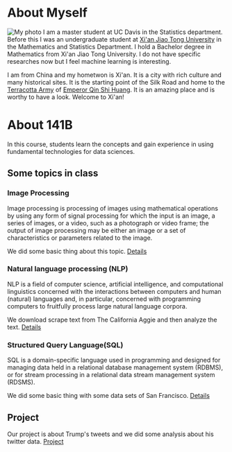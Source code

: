 # About Myself
![My photo](IMG_7060.jpg)
I am a master student at UC Davis in the Statistics department. Before this I was an undergraduate student at [Xi'an Jiao Tong University](http://en.xjtu.edu.cn/) in the Mathematics and Statistics Department. I hold a Bachelor degree in Mathematics from Xi'an Jiao Tong University. I do not have specific researches now but I feel machine learning is interesting. 

I am from China and my hometwon is Xi'an. It is a city with rich culture and many historical sites. It is the starting point of the Silk Road and home to the [Terracotta Army](https://en.wikipedia.org/wiki/Terracotta_Army) of [Emperor Qin Shi Huang](https://en.wikipedia.org/wiki/Qin_Shi_Huang). It is an amazing place and is worthy to have a look. Welcome to Xi'an!
# About 141B
In this course, students learn the concepts and gain experience in using fundamental technologies for data sciences.
## Some topics in class
### Image Processing
Image processing is processing of images using mathematical operations by using any form of signal processing for which the input is an image, a series of images, or a video, such as a photograph or video frame; the output of image processing may be either an image or a set of characteristics or parameters related to the image.
 
We did some basic thing about this topic. [Details](https://github.com/mengyeliu/myliu.github.io/blob/master/assignment2.ipynb)
### Natural language processing (NLP)
NLP is a field of computer science, artificial intelligence, and computational linguistics concerned with the interactions between computers and human (natural) languages and, in particular, concerned with programming computers to fruitfully process large natural language corpora.

We download scrape text from The California Aggie and then analyze the text. [Details](https://github.com/mengyeliu/myliu.github.io/blob/master/assignment5.ipynb)

### Structured Query Language(SQL)
SQL is a domain-specific language used in programming and designed for managing data held in a relational database management system (RDBMS), or for stream processing in a relational data stream management system (RDSMS).

We did some basic thing with some data sets of San Francisco. [Details](https://github.com/mengyeliu/myliu.github.io/blob/master/assignment6.ipynb)
## Project
Our project is about Trump's tweets and we did some analysis about his twitter data. [Project](https://kevinxucong.github.io/141B/)
